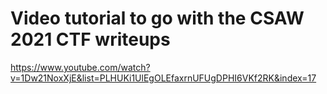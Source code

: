 # Video tutorial to go with the CSAW 2021 CTF writeups
https://www.youtube.com/watch?v=1Dw21NoxXjE&list=PLHUKi1UlEgOLEfaxrnUFUgDPHI6VKf2RK&index=17